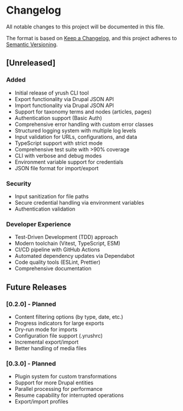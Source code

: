 # Changelog

All notable changes to this project will be documented in this file.

The format is based on [Keep a Changelog](https://keepachangelog.com/en/1.0.0/),
and this project adheres to [Semantic Versioning](https://semver.org/spec/v2.0.0.html).

## [Unreleased]

### Added
- Initial release of yrush CLI tool
- Export functionality via Drupal JSON API
- Import functionality via Drupal JSON API
- Support for taxonomy terms and nodes (articles, pages)
- Authentication support (Basic Auth)
- Comprehensive error handling with custom error classes
- Structured logging system with multiple log levels
- Input validation for URLs, configurations, and data
- TypeScript support with strict mode
- Comprehensive test suite with >90% coverage
- CLI with verbose and debug modes
- Environment variable support for credentials
- JSON file format for import/export

### Security
- Input sanitization for file paths
- Secure credential handling via environment variables
- Authentication validation

### Developer Experience
- Test-Driven Development (TDD) approach
- Modern toolchain (Vitest, TypeScript, ESM)
- CI/CD pipeline with GitHub Actions
- Automated dependency updates via Dependabot
- Code quality tools (ESLint, Prettier)
- Comprehensive documentation

## Future Releases

### [0.2.0] - Planned
- Content filtering options (by type, date, etc.)
- Progress indicators for large exports
- Dry-run mode for imports
- Configuration file support (.yrushrc)
- Incremental export/import
- Better handling of media files

### [0.3.0] - Planned
- Plugin system for custom transformations
- Support for more Drupal entities
- Parallel processing for performance
- Resume capability for interrupted operations
- Export/import profiles